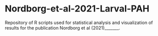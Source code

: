 # Nordborg-et-al-2021-Larval-PAH
Repository of R scripts used for statistical analysis and visualization of results for the publication Nordborg et al (2021)_______.
